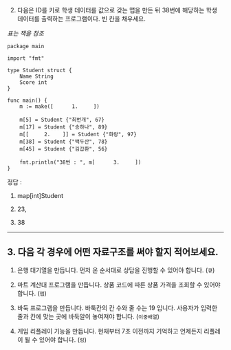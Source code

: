 2. 다음은 ID를 키로 학생 데이터를 값으로 갖는 맵을 만든 뒤 38번에 해당하는 학생 데이터를 출력하는 프로그램이다. 빈 칸을 채우세요.

_표는 책을 참조_

    package main

    import "fmt"

    type Student struct {
        Name String
        Score int
    }

    func main() {
        m := make([      1.     ])

        m[5] = Student {"최번개", 67}
        m[17] = Student {"송하나", 89}
        m[[     2.    ]] = Student {"화랑", 97}
        m[38] = Student {"백두산", 78}
        m[45] = Student {"김갑환", 56}

        fmt.println("38번 : ", m[      3.     ])
    }

정답 :

1. map[int]Student

2. 23,

3. 38

---

## 3. 다음 각 경우에 어떤 자료구조를 써야 할지 적어보세요.

1. 은행 대기열을 만듭니다. 먼저 온 순서대로 상담을 진행할 수 있어야 합니다. (`큐`)

2. 마트 계산대 프로그램을 만듭니다. 상품 코드에 따른 상품 가격을 조회할 수 있어야 합니다. (`맵`)

3. 바둑 프로그램을 만듭니다. 바툭칸의 칸 수와 줄 수는 19 입니다. 사용자가 입력한 줄과 칸에 맞는 곳에 바둑알이 놓여져야 합니다. (`이중배열`)

4. 게임 리플레이 기능을 만듭니다. 현재부터 7초 이전까지 기억하고 언제든지 리플레이 될 수 있어야 합니다. (`링`)

